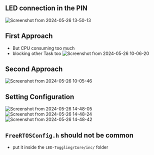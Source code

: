 ## LED connection in the PIN 
![Screenshot from 2024-05-26 13-50-13](https://github.com/PranabNandy/FreeRTOS/assets/34576104/8738ee41-8902-4bcf-9166-a944d8e0b7e8)

## First Approach 
- But CPU consuming too much
- blocking other Task too
![Screenshot from 2024-05-26 10-06-20](https://github.com/PranabNandy/FreeRTOS/assets/34576104/0ea9db4a-ce11-404a-8f20-5e47d6b2371b)

## Second Approach
![Screenshot from 2024-05-26 10-05-46](https://github.com/PranabNandy/FreeRTOS/assets/34576104/c55ed1fb-739b-44c5-b69b-bfc31be03928)

## Setting Configuration
![Screenshot from 2024-05-26 14-48-05](https://github.com/PranabNandy/FreeRTOS/assets/34576104/22e5a8ad-2344-454b-a60e-b06ee5bee686)
![Screenshot from 2024-05-26 14-48-24](https://github.com/PranabNandy/FreeRTOS/assets/34576104/285e99d0-f90d-4dd5-b176-209af43aa1ec)
![Screenshot from 2024-05-26 14-48-42](https://github.com/PranabNandy/FreeRTOS/assets/34576104/f07a2994-4abf-4d0b-9eb7-32a1f181f29b)


## `FreeRTOSConfig.h` should not be common
- put it inside the `LED-Toggling/Core/inc/` folder
